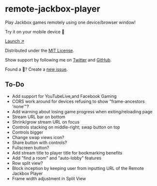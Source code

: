 # remote-jackbox-player

Play Jackbox games remotely using one device/browser window!

Try it on your mobile device 📲 

[Launch ↗️](https://remote-jackbox-player.isaacyakl.com)

Distributed under the [MIT License](https://isaacyakl.github.io/remote-jackbox-player/LICENSE).

Show support by following me on [Twitter](https://www.twitter.com/isaacyakl) and [GitHub](https://github.com/isaacyakl).

Found a 🐛? Create a [new issue](https://github.com/isaacyakl/remote-jackbox-player/issues/new).

## To-Do

-  Add support for YouTubeLive,and Facebook Gaming
-  CORS work around for devices refusing to show "frame-ancestors 'none'"?
-  Add warning about losing game progress when exiting/reloading page
-  Stream URL bar on bottom
-  Shrink/grow stream URL on focus
-  Controls stacking on middle-right; swap button on top
-  Controls bigger
-  Change swap views icon?
-  Share button with controls?
-  Fullscreen button?
-  Add stream title to player title for bookmarking benefits
-  Add "find a room" and "auto-lobby" features
-  Row split view?
-  Block inception by keeping user from inputting URL of the Remote Jackbox Player
-  Frame width adjustment in Split View
